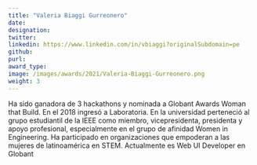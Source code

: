 ```yaml
---
title: "Valeria Biaggi Gurreonero"
date: 
designation: 
twitter: 
linkedin: https://www.linkedin.com/in/vbiaggi?originalSubdomain=pe
github: 
purl: 
award_type: 
image: /images/awards/2021/Valeria-Biaggi-Gurreonero.png
weight: 3
---
```


Ha sido ganadora de 3 hackathons y nominada a Globant Awards Woman that Build. En el 2018 ingresó a Laboratoria. En la universidad perteneció al grupo estudiantil de la IEEE como miembro, vicepresidenta, presidenta y apoyo profesional, especialmente en el grupo de afinidad Women in Engineering. Ha participado en organizaciones que empoderan a las mujeres de latinoamérica en STEM. 
Actualmente es Web UI Developer en Globant
